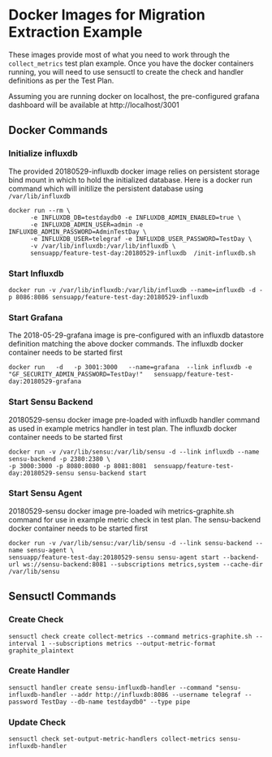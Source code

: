 # Docker Images for Migration Extraction Example
These images provide most of what you need to work through the `collect_metrics` test plan example. Once you have the docker containers running, you will need to use sensuctl to create the check and handler definitions as per the Test Plan.

Assuming you are running docker on localhost, the pre-configured grafana dashboard will be available at http://localhost/3001

## Docker Commands

###  Initialize influxdb
The provided 20180529-influxdb docker image relies on persistent storage bind mount in which to hold the initialized database.
Here is a docker run command which will initilize the persistent database using `/var/lib/influxdb`
```
docker run --rm \
      -e INFLUXDB_DB=testdaydb0 -e INFLUXDB_ADMIN_ENABLED=true \
      -e INFLUXDB_ADMIN_USER=admin -e INFLUXDB_ADMIN_PASSWORD=AdminTestDay \
      -e INFLUXDB_USER=telegraf -e INFLUXDB_USER_PASSWORD=TestDay \
      -v /var/lib/influxdb:/var/lib/influxdb \
      sensuapp/feature-test-day:20180529-influxdb  /init-influxdb.sh
```

### Start Influxdb

```
docker run -v /var/lib/influxdb:/var/lib/influxdb --name=influxdb -d -p 8086:8086 sensuapp/feature-test-day:20180529-influxdb
```

### Start Grafana
The 2018-05-29-grafana image is pre-configured with an influxdb datastore definition matching the above docker commands. The influxdb docker container needs to be started first

```
docker run   -d   -p 3001:3000   --name=grafana  --link influxdb -e "GF_SECURITY_ADMIN_PASSWORD=TestDay!"   sensuapp/feature-test-day:20180529-grafana
```


### Start Sensu Backend
20180529-sensu docker image pre-loaded with influxdb handler command as used in example metrics handler in test plan. The influxdb docker container needs to be started first
```
docker run -v /var/lib/sensu:/var/lib/sensu -d --link influxdb --name sensu-backend -p 2380:2380 \
-p 3000:3000 -p 8080:8080 -p 8081:8081  sensuapp/feature-test-day:20180529-sensu sensu-backend start
```

### Start Sensu Agent
20180529-sensu docker image pre-loaded wih metrics-graphite.sh command for use in example metric check in test plan. The sensu-backend docker container needs to be started first

```
docker run -v /var/lib/sensu:/var/lib/sensu -d --link sensu-backend --name sensu-agent \
sensuapp/feature-test-day:20180529-sensu sensu-agent start --backend-url ws://sensu-backend:8081 --subscriptions metrics,system --cache-dir /var/lib/sensu
```
## Sensuctl Commands
### Create Check
```
sensuctl check create collect-metrics --command metrics-graphite.sh --interval 1 --subscriptions metrics --output-metric-format graphite_plaintext
```

### Create Handler
```
sensuctl handler create sensu-influxdb-handler --command "sensu-influxdb-handler --addr http://influxdb:8086 --username telegraf --password TestDay --db-name testdaydb0" --type pipe
```

### Update Check
```
sensuctl check set-output-metric-handlers collect-metrics sensu-influxdb-handler
```
